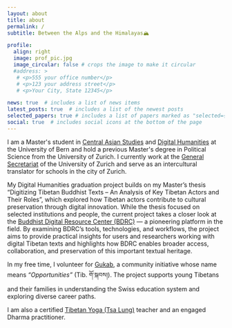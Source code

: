 ```yaml
---
layout: about
title: about
permalink: /
subtitle: Between the Alps and the Himalayas🏔️

profile:
  align: right
  image: prof_pic.jpg
  image_circular: false # crops the image to make it circular
  #address: >
   # <p>555 your office number</p>
   # <p>123 your address street</p>
   # <p>Your City, State 12345</p>

news: true  # includes a list of news items
latest_posts: true  # includes a list of the newest posts
selected_papers: true # includes a list of papers marked as "selected={true}"
social: true  # includes social icons at the bottom of the page
---
```


I am a Master's student in [Central Asian Studies](https://www.philhist.unibe.ch/studies/study_programs/master_s_in_central_asian_studies/index_eng.html) and [Digital Humanities](https://www.philhist.unibe.ch/studies/study_programs/master_minor_digital_humanities/index_eng.html) at the University of Bern and hold a previous Master's degree in Political Science from the University of Zurich. I currently work at the [General Secretariat](https://www.generalsecretariat.uzh.ch/en/stab/team/yundung.html) of the University of Zurich and serve as an intercultural translator for schools in the city of Zurich.

My Digital Humanities graduation project builds on my Master’s thesis “Digitizing Tibetan Buddhist Texts – An Analysis of Key Tibetan Actors and Their Roles”, which explored how Tibetan actors contribute to cultural preservation through digital innovation. While the thesis focused on selected institutions and people, the current project takes a closer look at the [Buddhist Digital Resource Center (BDRC)](https://www.bdrc.io) — a pioneering platform in the field. By examining BDRC’s tools, technologies, and workflows, the project aims to provide practical insights for users and researchers working with digital Tibetan texts and highlights how BDRC enables broader access, collaboration, and preservation of this important textual heritage.

In my free time, I volunteer for [Gukab](https://www.instagram.com/p/DB8Tk8eu10i/?utm_source=ig_web_copy_link&igsh=MzRlODBiNWFlZA==), a community initiative whose name means *“Opportunities”* (Tib. གོ་སྐབས།). The project supports young Tibetans and their families in understanding the Swiss education system and exploring diverse career paths.

I am also a certified [Tibetan Yoga (Tsa Lung)](https://drikung.ch/tsa-lung-tibetisches-yoga/) teacher and an engaged Dharma practitioner.

